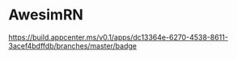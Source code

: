 # AwesimRN


https://build.appcenter.ms/v0.1/apps/dc13364e-6270-4538-8611-3acef4bdffdb/branches/master/badge
